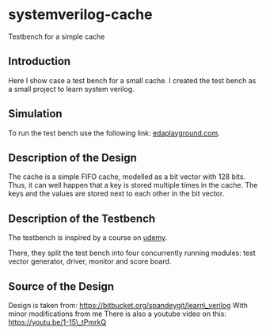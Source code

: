 # systemverilog-cache
Testbench for a simple cache 

## Introduction
Here I show case a test bench for a small cache. I created the test bench as a small project to learn system verilog.

## Simulation
To run the test bench use the following link: [edaplayground.com](https://edaplayground.com/x/JW6a).  

## Description of the Design
The cache is a simple FIFO cache, modelled as a bit vector with 128 bits. Thus, it can well happen that a key is stored multiple times in the cache.
The keys and the values are stored next to each other in the bit vector. 

## Description of the Testbench
The testbench is inspired by a course on [udemy](https://www.udemy.com/share/106eVE3@xE5wjQxbBO7x8sIwnunN-WlFY0D7Yqwg1In5FCLTRZ4NXmHUl19RkfBiRWAyQsj2Ag==/).

There, they split the test bench into four concurrently running modules: test vector generator, driver, monitor and score board.


## Source of the Design
Design is taken from: https://bitbucket.org/spandeygit/learn\_verilog
With minor modifications from me
There is also a youtube video on this: https://youtu.be/1-15\_tPmrkQ

